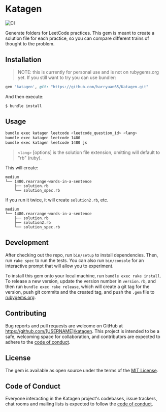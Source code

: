 # Katagen

![CI](https://github.com/harryuan65/Katagen/workflows/Test/badge.svg)

Generate folders for LeetCode practices. This gem is meant to create a solution file for each practice, so you can compare different trains of thought to the problem.

## Installation

> NOTE: this is currently for personal use and is not on rubygems.org yet. If you still want to try you can use bundler:

```ruby
gem 'katagen', git: "https://github.com/harryuan65/Katagen.git"
```

And then execute:

    $ bundle install

## Usage

```bash
bundle exec katagen leetcode <leetcode_question_id> <lang>
bundle exec katagen leetcode 1480
bundle exec katagen leetcode 1480 js
```

> `<lang>` [options] is the solution file extension, omitting will default to "rb" (ruby).

This will create:

```
medium
└── 1480.rearrange-words-in-a-sentence
    ├── solution.rb
    └── solution_spec.rb
```

If you run it twice, it will create `solution2.rb`, etc.

```
medium
└── 1480.rearrange-words-in-a-sentence
    ├── solution.rb
    ├── solution2.rb
    └── solution_spec.rb
```

## Development

After checking out the repo, run `bin/setup` to install dependencies. Then, run `rake spec` to run the tests. You can also run `bin/console` for an interactive prompt that will allow you to experiment.

To install this gem onto your local machine, run `bundle exec rake install`. To release a new version, update the version number in `version.rb`, and then run `bundle exec rake release`, which will create a git tag for the version, push git commits and the created tag, and push the `.gem` file to [rubygems.org](https://rubygems.org).

## Contributing

Bug reports and pull requests are welcome on GitHub at https://github.com/[USERNAME]/katagen. This project is intended to be a safe, welcoming space for collaboration, and contributors are expected to adhere to the [code of conduct](https://github.com/[USERNAME]/katagen/blob/master/CODE_OF_CONDUCT.md).

## License

The gem is available as open source under the terms of the [MIT License](https://opensource.org/licenses/MIT).

## Code of Conduct

Everyone interacting in the Katagen project's codebases, issue trackers, chat rooms and mailing lists is expected to follow the [code of conduct](https://github.com/[USERNAME]/katagen/blob/master/CODE_OF_CONDUCT.md).
